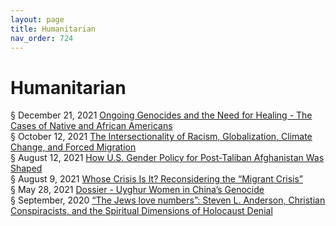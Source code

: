 ```yaml
---
layout: page
title: Humanitarian 
nav_order: 724 
---
```


# Humanitarian
§ December 21, 2021 [Ongoing Genocides and the Need for Healing - The Cases of Native and African Americans](https://archive-o.bsafes.com/docs/O/Ongoing-Genocides-and-the-Need-for-Healing-The-Cases-of-Native-and-African-Americans/)  
§ October 12, 2021 [The Intersectionality of Racism, Globalization, Climate Change, and Forced Migration](https://archive-t.bsafes.com/docs/T/The-Intersectionality-of-Racism-Globalization-Climate-Change-and-Forced-Migration/)  
§ August 12, 2021 [How U.S. Gender Policy for Post-Taliban Afghanistan Was Shaped](https://archive-h.bsafes.com/docs/H/How-U.S.-Gender-Policy-for-Post-Taliban-Afghanistan-Was-Shaped/)  
§ August 9, 2021 [Whose Crisis Is It? Reconsidering the “Migrant Crisis”](https://archive-w.bsafes.com/docs/W/Whose-Crisis-Is-It-Reconsidering-the-Migrant-Crisis/)  
§ May 28, 2021 [Dossier - Uyghur Women in China’s Genocide](https://archive-d.bsafes.com/docs/D/Dossier-Uyghur-Women-in-China’s-Genocide/)  
§ September, 2020 [“The Jews love numbers”: Steven L. Anderson, Christian Conspiracists, and the Spiritual Dimensions of Holocaust Denial](https://archive-t.bsafes.com/docs/T/Spiritual-Dimensions-of-Holocaust-Denial/)   
